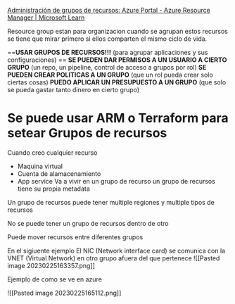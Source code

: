 [Administración de grupos de recursos: Azure Portal - Azure Resource Manager | Microsoft Learn](https://learn.microsoft.com/es-es/azure/azure-resource-manager/management/manage-resource-groups-portal)

Resource group estan para organizacion cuando se agrupan estos recursos se tiene que mirar primero si ellos comparten el mismo ciclo de vida.

==**USAR GRUPOS DE RECURSOS!!!** (para agrupar aplicaciones y sus configuraciones) ==
**SE PUEDEN DAR PERMISOS A UN USUARIO A CIERTO GRUPO** (un repo, un pipeline, control de acceso a grupos por rol)
**SE PUEDEN CREAR POLITICAS A UN GRUPO** (que un rol pueda crear solo ciertas cosas)
**PUEDO APLICAR UN PRESUPUESTO A UN GRUPO** (que solo se pueda gastar tanto dinero en cierto grupo)
# Se puede usar ARM o Terraform para setear Grupos de recursos

Cuando creo cualquier recurso
- Maquina virtual
- Cuenta de alamacenamiento
- App service
Va a vivir en un grupo de recurso un grupo de recursos tiene su propia metadata

Un grupo de recursos puede tener multiple regiones y multiple tipos de recursos

No se puede tener un grupo de recursos dentro de otro

Puede mover recursos entre diferentes grupos

En el sigiuente ejemplo El NIC (Network interface card) se comunica con la VNET (Virtual Network) en otro grupo afuera del que pertenece
![[Pasted image 20230225163357.png]]

Ejemplo de como se ve en azure

![[Pasted image 20230225165112.png]]